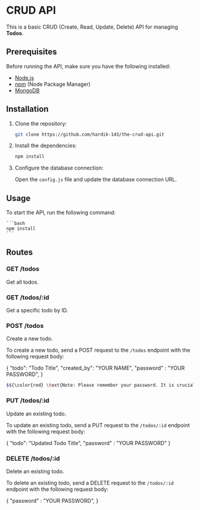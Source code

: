 # CRUD API

This is a basic CRUD (Create, Read, Update, Delete) API for managing **Todos**.

## Prerequisites

Before running the API, make sure you have the following installed:

- [Node.js](https://nodejs.org)
- [npm](https://www.npmjs.com) (Node Package Manager)
- [MongoDB](https://www.mongodb.com) 

## Installation

1. Clone the repository:

    ```bash
    git clone https://github.com/hardik-143/the-crud-api.git
    ```

2. Install the dependencies:

    ```bash
    npm install
    ```

3. Configure the database connection:

    Open the `config.js` file and update the database connection URL.

## Usage

To start the API, run the following command:

    ```bash
    npm install
    ```

## Routes 

### GET /todos
Get all todos.

### GET /todos/:id
Get a specific todo by ID.

### POST /todos
Create a new todo.

To create a new todo, send a POST request to the `/todos` endpoint with the following request body:

{
    "todo": "Todo Title",
    "created_by": "YOUR NAME",
    "password" : "YOUR PASSWORD",
}

```bash
$${\color{red} \text{Note: Please remember your password. It is crucial for creating new todos and modify existing ones.}}$$
```

### PUT /todos/:id
Update an existing todo.

To update an existing todo, send a PUT request to the `/todos/:id` endpoint with the following request body:

{
    "todo": "Updated Todo Title",
    "password" : "YOUR PASSWORD"
}

### DELETE /todos/:id
Delete an existing todo.

To delete an existing todo, send a DELETE request to the `/todos/:id` endpoint with the following request body:

{
    "password" : "YOUR PASSWORD",
}